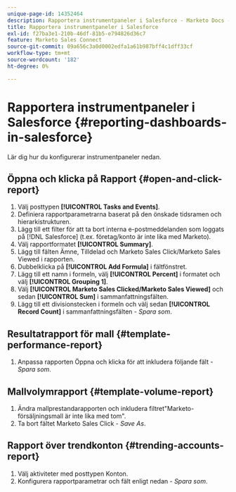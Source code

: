 ```yaml
---
unique-page-id: 14352464
description: Rapportera instrumentpaneler i Salesforce - Marketo Docs - produktdokumentation
title: Rapportera instrumentpaneler i Salesforce
exl-id: f27ba3e1-210b-46df-81b5-e794826d36c7
feature: Marketo Sales Connect
source-git-commit: 09a656c3a0d0002edfa1a61b987bff4c1dff33cf
workflow-type: tm+mt
source-wordcount: '182'
ht-degree: 0%

---
```


# Rapportera instrumentpaneler i Salesforce {#reporting-dashboards-in-salesforce}

Lär dig hur du konfigurerar instrumentpaneler nedan.

## Öppna och klicka på Rapport {#open-and-click-report}

1. Välj posttypen **[!UICONTROL Tasks and Events]**.
1. Definiera rapportparametrarna baserat på den önskade tidsramen och hierarkistrukturen.
1. Lägg till ett filter för att ta bort interna e-postmeddelanden som loggats på [!DNL Salesforce] (t.ex. företag/konto är inte lika med Marketo).
1. Välj rapportformatet **[!UICONTROL Summary]**.
1. Lägg till fälten Ämne, Tilldelad och Marketo Sales Click/Marketo Sales Viewed i rapporten.
1. Dubbelklicka på **[!UICONTROL Add Formula]** i fältfönstret.
1. Lägg till ett namn i formeln, välj **[!UICONTROL Percent]** i formatet och välj **[!UICONTROL Grouping 1]**.
1. Välj **[!UICONTROL Marketo Sales Clicked/Marketo Sales Viewed]** och sedan **[!UICONTROL Sum]** i sammanfattningsfälten.
1. Lägg till ett divisionstecken i formeln och välj sedan **[!UICONTROL Record Count]** i sammanfattningsfälten - _Spara som_.

## Resultatrapport för mall {#template-performance-report}

1. Anpassa rapporten Öppna och klicka för att inkludera följande fält - _Spara som_.

## Mallvolymrapport {#template-volume-report}

1. Ändra mallprestandarapporten och inkludera filtret&quot;Marketo-försäljningsmall är inte lika med tom&quot;.
1. Ta bort fältet Marketo Sales Click - _Save As_.

## Rapport över trendkonton {#trending-accounts-report}

1. Välj aktiviteter med posttypen Konton.
1. Konfigurera rapportparametrar och fält enligt nedan - _Spara som_.
